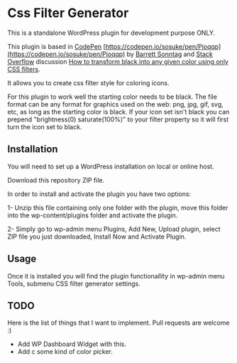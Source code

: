 # Css Filter Generator

This is a standalone WordPress plugin for development purpose ONLY.

This plugin is based in [CodePen](https://codepen.io/) [https://codepen.io/sosuke/pen/Pjoqqp](https://codepen.io/sosuke/pen/Pjoqqp) by [Barrett Sonntag](https://codepen.io/sosuke) and [Stack Overflow](https://stackoverflow.com/) discussion [How to transform black into any given color using only CSS filters](https://stackoverflow.com/questions/42966641/how-to-transform-black-into-any-given-color-using-only-css-filters).

It allows you to create css filter style for coloring icons.

For this plugin to work well the starting color needs to be black. The file format can be any format for graphics used on the web: png, jpg, gif, svg, etc, as long as the starting color is black. If your icon set isn't black you can prepend "brightness(0) saturate(100%)" to your filter property so it will first turn the icon set to black.

## Installation
You will need to set up a WordPress installation on local or online host.

Download this repository ZIP file.

In order to install and activate the plugin you have two options:

1- Unzip this file containing only one folder with the plugin, move this folder into the wp-content/plugins folder and activate the plugin.

2- Simply go to wp-admin menu Plugins, Add New, Upload plugin, select ZIP file you just downloaded, Install Now and Activate Plugin.

## Usage

Once it is installed you will find the plugin functionallity in wp-admin menu Tools, submenu CSS filter generator settings.

## TODO

Here is the list of things that I want to implement. Pull requests are welcome :)

- Add WP Dashboard Widget with this.
- Add c some kind of color picker.
